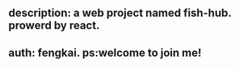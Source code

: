 ## description: a web project named fish-hub. prowerd by react.
## auth: fengkai. ps:welcome to join me!
